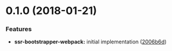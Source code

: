 <a name="0.1.0"></a>
# 0.1.0 (2018-01-21)


### Features

* **ssr-bootstrapper-webpack:** initial implementation ([2006b6d](https://github.com/aurelia/ssr-bootstrapper-webpack/commit/2006b6d))
